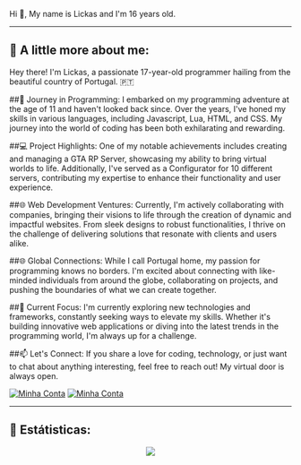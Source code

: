   Hi 👋, My name is Lickas and I'm 16 years old.

-------------------------------------
## 👦 A little more about me:
Hey there! I'm Lickas, a passionate 17-year-old programmer hailing from the beautiful country of Portugal. 🇵🇹

##🚀 Journey in Programming:
I embarked on my programming adventure at the age of 11 and haven't looked back since. Over the years, I've honed my skills in various languages, including Javascript, Lua, HTML, and CSS. My journey into the world of coding has been both exhilarating and rewarding.

##💻 Project Highlights:
One of my notable achievements includes creating and managing a GTA RP Server, showcasing my ability to bring virtual worlds to life. Additionally, I've served as a Configurator for 10 different servers, contributing my expertise to enhance their functionality and user experience.

##🌐 Web Development Ventures:
Currently, I'm actively collaborating with companies, bringing their visions to life through the creation of dynamic and impactful websites. From sleek designs to robust functionalities, I thrive on the challenge of delivering solutions that resonate with clients and users alike.

##🌐 Global Connections:
While I call Portugal home, my passion for programming knows no borders. I'm excited about connecting with like-minded individuals from around the globe, collaborating on projects, and pushing the boundaries of what we can create together.

##🌟 Current Focus:
I'm currently exploring new technologies and frameworks, constantly seeking ways to elevate my skills. Whether it's building innovative web applications or diving into the latest trends in the programming world, I'm always up for a challenge.

##📫 Let's Connect:
If you share a love for coding, technology, or just want to chat about anything interesting, feel free to reach out! My virtual door is always open.

<a href="https://discord.com/users/469537955569205259"><img src="https://img.shields.io/badge/-@Lickasss-4169E1?style=flat&labelColor=7289da&logo=discord&logoColor=white" alt="Minha Conta" /></a>
<a href="mailto:ttgtlickas@gmail.com"><img src="https://img.shields.io/badge/-ttgtlickas@gmail.com-c14438?style=flat-square&logo=Gmail&logoColor=white&link=mailto:ttgtlickas@gmail.com" alt="Minha Conta" /></a>

-------------------------------------
## 🧰 Estátisticas:

<p align = "center">
  <a href="https://github.com/lickas/">
    <img src = "https://github-readme-stats.vercel.app/api?username=lickas&show_icons=true&theme=react&amp">
  </a>
</p>

